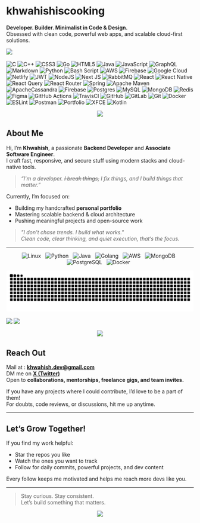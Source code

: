 # khwahishiscooking
**Developer. Builder. Minimalist in Code & Design.**  
Obsessed with clean code, powerful web apps, and scalable cloud-first solutions.

<p align="left">
   <img src="https://quotes-github-readme.vercel.app/api?type=horizontal&theme=tokyonight">
</p>
<!--![](https://quotes-github-readme.vercel.app/api?type=horizontal&theme=tokyonight)-->

![C](https://img.shields.io/badge/c-%2300599C.svg?style=for-the-badge&logo=c&logoColor=white) ![C++](https://img.shields.io/badge/c++-%2300599C.svg?style=for-the-badge&logo=c%2B%2B&logoColor=white) ![CSS3](https://img.shields.io/badge/css3-%231572B6.svg?style=for-the-badge&logo=css3&logoColor=white) ![Go](https://img.shields.io/badge/go-%2300ADD8.svg?style=for-the-badge&logo=go&logoColor=white) ![HTML5](https://img.shields.io/badge/html5-%23E34F26.svg?style=for-the-badge&logo=html5&logoColor=white) ![Java](https://img.shields.io/badge/java-%23ED8B00.svg?style=for-the-badge&logo=openjdk&logoColor=white) ![JavaScript](https://img.shields.io/badge/javascript-%23323330.svg?style=for-the-badge&logo=javascript&logoColor=%23F7DF1E) ![GraphQL](https://img.shields.io/badge/-GraphQL-E10098?style=for-the-badge&logo=graphql&logoColor=white) ![Markdown](https://img.shields.io/badge/markdown-%23000000.svg?style=for-the-badge&logo=markdown&logoColor=white) ![Python](https://img.shields.io/badge/python-3670A0?style=for-the-badge&logo=python&logoColor=ffdd54) ![Bash Script](https://img.shields.io/badge/bash_script-%23121011.svg?style=for-the-badge&logo=gnu-bash&logoColor=white) ![AWS](https://img.shields.io/badge/AWS-%23FF9900.svg?style=for-the-badge&logo=amazon-aws&logoColor=white) ![Firebase](https://img.shields.io/badge/firebase-%23039BE5.svg?style=for-the-badge&logo=firebase) ![Google Cloud](https://img.shields.io/badge/GoogleCloud-%234285F4.svg?style=for-the-badge&logo=google-cloud&logoColor=white) ![Netlify](https://img.shields.io/badge/netlify-%23000000.svg?style=for-the-badge&logo=netlify&logoColor=#00C7B7) ![JWT](https://img.shields.io/badge/JWT-black?style=for-the-badge&logo=JSON%20web%20tokens) ![NodeJS](https://img.shields.io/badge/node.js-6DA55F?style=for-the-badge&logo=node.js&logoColor=white) ![Next JS](https://img.shields.io/badge/Next-black?style=for-the-badge&logo=next.js&logoColor=white) ![RabbitMQ](https://img.shields.io/badge/rabbitmq-FF6600?style=for-the-badge&logo=rabbitmq&logoColor=white) ![React](https://img.shields.io/badge/react-%2320232a.svg?style=for-the-badge&logo=react&logoColor=%2361DAFB) ![React Native](https://img.shields.io/badge/react_native-%2320232a.svg?style=for-the-badge&logo=react&logoColor=%2361DAFB) ![React Query](https://img.shields.io/badge/-React%20Query-FF4154?style=for-the-badge&logo=react%20query&logoColor=white) ![React Router](https://img.shields.io/badge/React_Router-CA4245?style=for-the-badge&logo=react-router&logoColor=white) ![Spring](https://img.shields.io/badge/spring-%236DB33F.svg?style=for-the-badge&logo=spring&logoColor=white) ![Apache Maven](https://img.shields.io/badge/Apache%20Maven-C71A36?style=for-the-badge&logo=Apache%20Maven&logoColor=white) ![ApacheCassandra](https://img.shields.io/badge/cassandra-%231287B1.svg?style=for-the-badge&logo=apache-cassandra&logoColor=white) ![Firebase](https://img.shields.io/badge/firebase-a08021?style=for-the-badge&logo=firebase&logoColor=ffcd34) ![Postgres](https://img.shields.io/badge/postgres-%23316192.svg?style=for-the-badge&logo=postgresql&logoColor=white) ![MySQL](https://img.shields.io/badge/mysql-4479A1.svg?style=for-the-badge&logo=mysql&logoColor=white) ![MongoDB](https://img.shields.io/badge/MongoDB-%234ea94b.svg?style=for-the-badge&logo=mongodb&logoColor=white) ![Redis](https://img.shields.io/badge/redis-%23DD0031.svg?style=for-the-badge&logo=redis&logoColor=white) ![Figma](https://img.shields.io/badge/figma-%23F24E1E.svg?style=for-the-badge&logo=figma&logoColor=white) ![GitHub Actions](https://img.shields.io/badge/github%20actions-%232671E5.svg?style=for-the-badge&logo=githubactions&logoColor=white) ![TravisCI](https://img.shields.io/badge/travis%20ci-%232B2F33.svg?style=for-the-badge&logo=travis&logoColor=white) ![GitHub](https://img.shields.io/badge/github-%23121011.svg?style=for-the-badge&logo=github&logoColor=white) ![GitLab](https://img.shields.io/badge/gitlab-%23181717.svg?style=for-the-badge&logo=gitlab&logoColor=white) ![Git](https://img.shields.io/badge/git-%23F05033.svg?style=for-the-badge&logo=git&logoColor=white) ![Docker](https://img.shields.io/badge/docker-%230db7ed.svg?style=for-the-badge&logo=docker&logoColor=white) ![ESLint](https://img.shields.io/badge/ESLint-4B3263?style=for-the-badge&logo=eslint&logoColor=white) ![Postman](https://img.shields.io/badge/Postman-FF6C37?style=for-the-badge&logo=postman&logoColor=white) ![Portfolio](https://img.shields.io/badge/Portfolio-%23000000.svg?style=for-the-badge&logo=firefox&logoColor=#FF7139) ![XFCE](https://img.shields.io/badge/XFCE-%232284F2.svg?style=for-the-badge&logo=xfce&logoColor=white) ![Kotlin](https://img.shields.io/badge/kotlin-%237F52FF.svg?style=for-the-badge&logo=kotlin&logoColor=white)

<p align="center">
   <img src="https://github-profile-trophy.vercel.app/?username=0xrootAnon&theme=radical&no-frame=true&no-bg=true&margin-w=4">
</p>

<!--   ![](https://github-profile-trophy.vercel.app/?username=0xrootAnon&theme=radical&no-frame=true&no-bg=true&margin-w=4)-->

##  About Me

Hi, I’m **Khwahish**,  a passionate **Backend Developer** and **Associate Software Engineer**.  
I craft fast, responsive, and secure stuff using modern stacks and cloud-native tools.

> *“I'm a developer. ~~I break things,~~ I fix things, and I build things that matter.”*

Currently, I’m focused on:
-  Building my handcrafted **personal portfolio**
-  Mastering scalable backend & cloud architecture
-  Pushing meaningful projects and open-source work


> *"I don’t chase trends. I build what works."*  
> *Clean code, clear thinking, and quiet execution, that’s the focus.*

---
<p align="center">
   <img src="https://cdn.jsdelivr.net/gh/devicons/devicon/icons/linux/linux-original.svg" height="50" alt="Linux" />
  &nbsp;
  <img src="https://cdn.jsdelivr.net/gh/devicons/devicon/icons/python/python-original.svg"height="50" alt="Python" />
  &nbsp;
  <img src="https://cdn.jsdelivr.net/gh/devicons/devicon/icons/java/java-original.svg" height="50" alt="Java" />
  &nbsp;
  <img src="https://cdn.jsdelivr.net/gh/devicons/devicon/icons/go/go-original.svg" height="50" alt="Golang" />
  &nbsp;
   <img src="https://www.vectorlogo.zone/logos/amazon_aws/amazon_aws-icon.svg" height="50" alt="AWS" />
  &nbsp;
  <img src="https://cdn.jsdelivr.net/gh/devicons/devicon/icons/mongodb/mongodb-original.svg" height="50" alt="MongoDB" />
  &nbsp;
  <img src="https://cdn.jsdelivr.net/gh/devicons/devicon/icons/postgresql/postgresql-original.svg" height="50" alt="PostgreSQL" />
  &nbsp;
 
  <img src="https://cdn.jsdelivr.net/gh/devicons/devicon/icons/docker/docker-original.svg" height="50" alt="Docker" />
  &nbsp;

</p>

<p align="center">
   <img src="https://github.com/0xrootAnon/0xrootAnon/blob/output/github-snake-dark.svg">
</p>

<!--![GitHub Snake dark](https://github.com/0xrootAnon/0xrootAnon/blob/output/github-snake-dark.svg)-->

![](https://github-readme-stats.vercel.app/api?username=0xrootAnon&theme=dark&hide_border=false&include_all_commits=false&count_private=false)
![](https://nirzak-streak-stats.vercel.app/?user=0xrootAnon&theme=dark&hide_border=false)<br/>

<p align="center">
   <img src="https://github-readme-stats.vercel.app/api/top-langs/?username=0xrootAnon&theme=dark&hide_border=false&include_all_commits=false&count_private=false&layout=compact">
</p>
<!--![](https://github-readme-stats.vercel.app/api/top-langs/?username=0xrootAnon&theme=dark&hide_border=false&include_all_commits=false&count_private=false&layout=compact)-->

##  Reach Out

 Mail at : **khwahish.dev@gmail.com**  
 DM me on **[X (Twitter)](https://twitter.com/sharmagkhwahish)**  
 Open to **collaborations, mentorships, freelance gigs, and team invites.**

If you have any projects where I could contribute, I’d love to be a part of them!  
For doubts, code reviews, or discussions, hit me up anytime.

---

## Let’s Grow Together!

If you find my work helpful:
-  Star the repos you like  
-  Watch the ones you want to track  
-  Follow for daily commits, powerful projects, and dev content

Every follow keeps me motivated and helps me reach more devs like you. 

---



> Stay curious. Stay consistent.  
> Let’s build something that matters.


<p align="center">
   <img src="https://visitor-badge.laobi.icu/badge?page_id=0xrootAnon.0xrootAnon">
</p>
<!--###  Top Contributed Repo
![](https://github-contributor-stats.vercel.app/api?username=0xrootAnon&limit=5&theme=dark&combine_all_yearly_contributions=true)

---
[![](https://visitcount.itsvg.in/api?id=0xrootAnon&icon=0&color=0)](https://visitcount.itsvg.in)

-->
